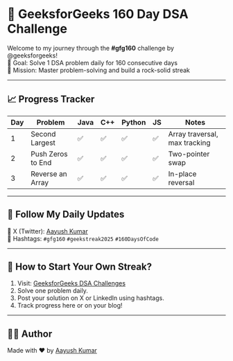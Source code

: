 # 🧠 GeeksforGeeks 160 Day DSA Challenge

Welcome to my journey through the **#gfg160** challenge by @geeksforgeeks!  
📅 Goal: Solve 1 DSA problem daily for 160 consecutive days  
🎯 Mission: Master problem-solving and build a rock-solid streak  

---

## 📈 Progress Tracker

| Day | Problem            | Java | C++ | Python | JS | Notes |
|-----|---------------------|------|-----|--------|----|-------|
| 1   | Second Largest      | ✅   | ✅  | ✅     | ✅ | Array traversal, max tracking |
| 2   | Push Zeros to End   | ✅   | ✅  | ✅     | ✅ | Two-pointer swap |
| 3   | Reverse an Array    | ✅   | ✅  | ✅     | ✅ | In-place reversal |


---

## 🔗 Follow My Daily Updates

📍 X (Twitter): [Aayush Kumar](https://x.com/AayushKumarCode)  
🔖 Hashtags: `#gfg160` `#geekstreak2025` `#160DaysOfCode`  

---

## 🚀 How to Start Your Own Streak?

1. Visit: [GeeksforGeeks DSA Challenges](https://practice.geeksforgeeks.org/explore?page=1&sortBy=submissions)
2. Solve one problem daily.
3. Post your solution on X or LinkedIn using hashtags.
4. Track progress here or on your blog!

---

## 👨‍💻 Author

Made with ❤️ by [Aayush Kumar](https://github.com/ayush-kumar774)

